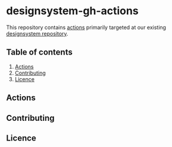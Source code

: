 # designsystem-gh-actions
This repository contains [actions](https://github.com/features/actions) primarily targeted at our existing [designsystem repository](https://github.com/SpareBank1/designsystem).

## Table of contents
1. [Actions](#actions)
2. [Contributing](#contributing)
3. [Licence](#licence)

## Actions

## Contributing

## Licence
